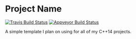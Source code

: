 # Project Name

[![Travis Build Status](https://travis-ci.org/arnavb/cpp-project-template.svg?branch=master)](https://travis-ci.org/arnavb/cpp-project-template) [![Appveyor Build Status](https://ci.appveyor.com/api/projects/status/qvt257817g7c66m9/branch/master?svg=true)](https://ci.appveyor.com/project/arnavb/cpp-project-template/branch/master)


A simple template I plan on using for all of my C++14 projects.
